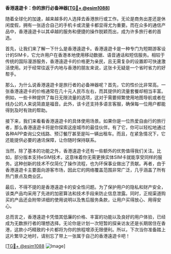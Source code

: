 **香港遠遊卡：你的旅行必备神器[[TG💪+ @esim1088](https://t.me/s/esim1088)]**

随着全球化的加速，越来越多的人选择去香港旅行或工作。无论是商务出差还是休闲度假，拥有一张适合自己的手机卡或流量卡都显得尤为重要。而在众多的通信产品中，香港遠遊卡以其卓越的服务和便捷的操作脱颖而出，成为许多旅行者的首选。

首先，让我们来了解一下什么是香港遠遊卡。香港遠遊卡是一种专门为短期游客设计的SIM卡，它允许用户在香港本地使用移动数据、语音通话和短信服务。相较于传统的国际漫游服务，香港遠遊卡的价格更为亲民，且无需复杂的设置即可快速激活使用。对于经常往返于内地与香港的朋友来说，这张卡无疑是一个省时省力的好帮手。

那么，为什么说香港遠遊卡是旅行者的必备神器呢？首先，它的性价比非常高。一张香港遠遊卡的价格通常在几十元人民币左右，而其提供的流量套餐却相当丰富。例如，一些卡种提供了每日无限流量的选项，这对于需要频繁使用地图导航或者在线办公的人来说简直是福音。此外，该卡还支持多语言客服，确保每一位用户都能得到及时有效的帮助。

接下来，我们来看看香港遠遊卡的具体使用场景。如果你是一位热爱自由行的旅行者，那么香港遠遊卡将是你探索这座城市的最佳伙伴。有了它，你可以轻松地通过各种APP查询公交线路、预订餐厅甚至是叫一辆出租车。而且，在紧急情况下，它还能提供必要的通讯保障，让你随时保持联系。

当然，除了基本的功能之外，香港遠遊卡还有一些额外的优势值得我们关注。比如，部分版本支持eSIM技术，这意味着你无需更换实体SIM卡就能享受同样的服务。这种创新的技术不仅简化了操作流程，也为环保事业做出了贡献。再者，由于香港遠遊卡主要面向游客市场，因此它的网络覆盖范围非常广泛，几乎涵盖了所有热门景点及商业区。

最后，不得不提的是香港遠遊卡的安全性问题。为了保护用户的隐私和财产安全，该类产品均采用了先进的加密算法和技术手段来防止信息泄露。同时，正规渠道购买的产品还会附带详细的使用说明以及售后服务条款，让用户买得放心、用得安心。

总而言之，香港遠遊卡凭借其低廉的价格、丰富的功能以及良好的用户体验，已经成为无数旅行者的理想选择。无论你是计划一次短暂的探亲访友还是长期居住在香港，这款小巧精致的卡片都将为你的旅程增添无限便利。所以，下次当你准备踏上这片繁华之地时，请别忘了带上一张属于自己的香港遠遊卡吧！

[[TG💪+ @esim1088](https://t.me/s/esim1088) ![Image](https://i.postimg.cc/4NQfJmqS/Snipaste-2025-05-13-00-14-12.png)]